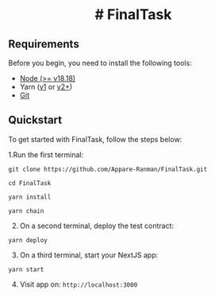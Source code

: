 <h1 align="center"># FinalTask </h1>

## Requirements

Before you begin, you need to install the following tools:

  - [Node (>= v18.18)](https://nodejs.org/en/download/)
  - Yarn ([v1](https://classic.yarnpkg.com/en/docs/install/) or [v2+](https://yarnpkg.com/getting-started/install))
  - [Git](https://git-scm.com/downloads)

## Quickstart

To get started with FinalTask, follow the steps below:

1.Run the first terminal:

```
git clone https://github.com/Appare-Ranman/FinalTask.git
```

```
cd FinalTask
```

```
yarn install
```

```
yarn chain
```

2. On a second terminal, deploy the test contract:

```
yarn deploy
```

3. On a third terminal, start your NextJS app:

```
yarn start
```

4. Visit app on: `http://localhost:3000`
